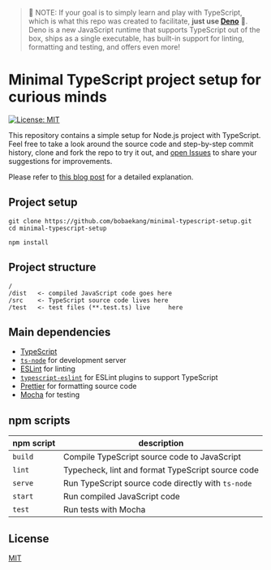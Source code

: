 > 📢 NOTE: If your goal is to simply learn and play with TypeScript, which is what this repo was created to facilitate, **just use [Deno](https://deno.land/)** 🦕. Deno is a new JavaScript runtime that supports TypeScript out of the box, ships as a single executable, has built-in support for linting, formatting and testing, and offers even more!

# Minimal TypeScript project setup for curious minds

[![License: MIT](https://img.shields.io/badge/License-MIT-yellow.svg)](https://opensource.org/licenses/MIT)

This repository contains a simple setup for Node.js project with TypeScript. Feel free to take a look around the source code and step-by-step commit history, clone and fork the repo to try it out, and [open Issues](https://github.com/bobaekang/minimal-typescript-setup/issues) to share your suggestions for improvements.

Please refer to [this blog post](https://bobaekang.com/blog/minimal-typescript-project-setup-for-curious-minds/) for a detailed explanation.

## Project setup

```shell
git clone https://github.com/bobaekang/minimal-typescript-setup.git
cd minimal-typescript-setup

npm install
```

## Project structure

```
/
/dist   <- compiled JavaScript code goes here
/src    <- TypeScript source code lives here
/test   <- test files (**.test.ts) live     here
```

## Main dependencies

* [TypeScript](https://www.typescriptlang.org/)
* [`ts-node`](https://github.com/TypeStrong/ts-node) for development server
* [ESLint](https://eslint.org/) for linting
* [`typescript-eslint`](https://github.com/typescript-eslint/typescript-eslint) for ESLint plugins to support TypeScript
* [Prettier](https://prettier.io/) for formatting source code
* [Mocha](https://mochajs.org/) for testing

## npm scripts

npm script | description
--- | ---
`build` | Compile TypeScript source code to JavaScript
`lint` | Typecheck, lint and format TypeScript source code
`serve` | Run TypeScript source code directly with `ts-node`
`start` | Run compiled JavaScript code
`test` | Run tests with Mocha

## License

[MIT](./LICENSE)
